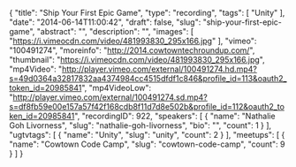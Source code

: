 {
  "title": "Ship Your First Epic Game",
  "type": "recording",
  "tags": [
    "Unity"
  ],
  "date": "2014-06-14T11:00:42",
  "draft": false,
  "slug": "ship-your-first-epic-game",
  "abstract": "",
  "description": "",
  "images": [
    "https://i.vimeocdn.com/video/481993830_295x166.jpg"
  ],
  "vimeo": "100491274",
  "moreinfo": "http://2014.cowtowntechroundup.com/",
  "thumbnail": "https://i.vimeocdn.com/video/481993830_295x166.jpg",
  "mp4Video": "http://player.vimeo.com/external/100491274.hd.mp4?s=49d0364a32817832aa4374984cc4515dfdf1c846&profile_id=113&oauth2_token_id=20985841",
  "mp4VideoLow": "http://player.vimeo.com/external/100491274.sd.mp4?s=df8fb59e00e157a57f42f168cdb8f11d7d8e502b&profile_id=112&oauth2_token_id=20985841",
  "recordingID": 922,
  "speakers": [
    {
      "name": "Nathalie Goh Livorness",
      "slug": "nathalie-goh-livorness",
      "bio": "",
      "count": 1
    }
  ],
  "ugtvtags": [
    {
      "name": "Unity",
      "slug": "unity",
      "count": 2
    }
  ],
  "meetups": [
    {
      "name": "Cowtown Code Camp",
      "slug": "cowtown-code-camp",
      "count": 9
    }
  ]
}